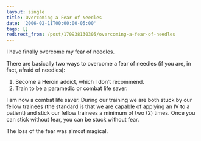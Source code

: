 ```yaml
---
layout: single
title: Overcoming a Fear of Needles
date: '2006-02-11T00:00:00-05:00'
tags: []
redirect_from: /post/170938130305/overcoming-a-fear-of-needles
---
```

I have finally overcome my fear of needles.

There are basically two ways to overcome a fear of needles (if you are, in fact, afraid of needles):

1. Become a Heroin addict, which I don&rsquo;t recommend.
2. Train to be a paramedic or combat life saver.

I am now a combat life saver. During our training we are both stuck by our fellow trainees (the standard is that we are capable of applying an IV to a patient) and stick our fellow trainees a minimum of two (2) times. Once you can stick without fear, you can be stuck without fear.

The loss of the fear was almost magical.
